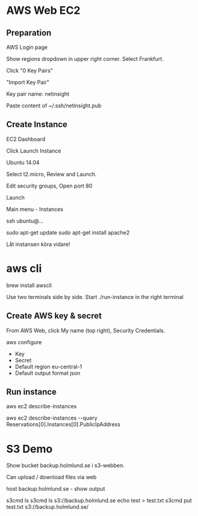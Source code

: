 # AWS Web EC2

## Preparation

AWS Login page

Show regions dropdown in upper right corner. Select Frankfurt.

Click "0 Key Pairs"

"Import Key Pair"

Key pair name: netinsight

Paste content of ~/.ssh/netinsight.pub


## Create Instance

EC2 Dashboard

Click Launch Instance

Ubuntu 14.04

Select t2.micro, Review and Launch.

Edit security groups, Open port 80

Launch

Main menu - Instances

ssh ubuntu@...

sudo apt-get update
sudo apt-get install apache2


Låt instansen köra vidare!


# aws cli


brew install awscli

Use two terminals side by side. Start ./run-instance in the right terminal


## Create AWS key & secret

From AWS Web, click My name (top right), Security Credentials.

aws configure
- Key
- Secret
- Default region eu-central-1
- Default output format json

## Run instance

aws ec2 describe-instances

aws ec2 describe-instances --query Reservations[0].Instances[0].PublicIpAddress

# S3 Demo

Show bucket backup.holmlund.se i s3-webben.

Can upload / download files via web

host backup.holmlund.se - show output

s3cmd ls
s3cmd ls s3://backup.holmlund.se
echo test > test.txt
s3cmd put test.txt s3://backup.holmlund.se/



